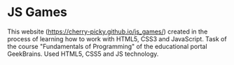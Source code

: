 # JS Games

This website (https://cherry-picky.github.io/js_games/) created in the process of learning how to work with HTML5, CSS3 and JavaScript. 
Task of the course "Fundamentals of Programming" of the educational portal GeekBrains. Used HTML5, CSS5 and JS technology.

